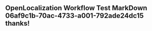 <properties
ms.topic="hero-topic"
ms.test1="hero-topic"
ms.test2="test"/>

## OpenLocalization Workflow Test MarkDown 06af9c1b-70ac-4733-a001-792ade24dc15 thanks!
